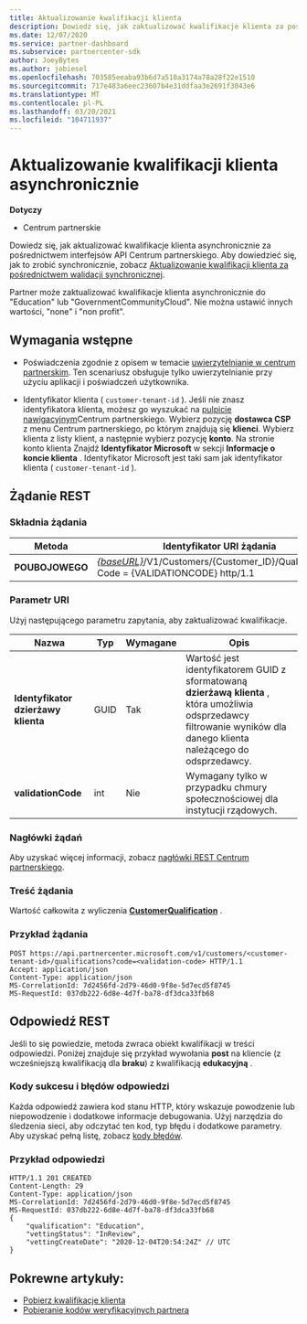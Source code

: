 ```yaml
---
title: Aktualizowanie kwalifikacji klienta
description: Dowiedz się, jak zaktualizować kwalifikacje klienta za pośrednictwem funkcji osłaniania asynchronicznego lub przed sprawdzeniem, w tym adres skojarzony z profilem.
ms.date: 12/07/2020
ms.service: partner-dashboard
ms.subservice: partnercenter-sdk
author: JoeyBytes
ms.author: jobiesel
ms.openlocfilehash: 703585eeaba93b6d7a510a3174a78a28f22e1510
ms.sourcegitcommit: 717e483a6eec23607b4e31ddfaa3e2691f3043e6
ms.translationtype: MT
ms.contentlocale: pl-PL
ms.lasthandoff: 03/20/2021
ms.locfileid: "104711937"
---
```

# <a name="update-a-customers-qualifications-asynchronously"></a>Aktualizowanie kwalifikacji klienta asynchronicznie

**Dotyczy**

- Centrum partnerskie

Dowiedz się, jak aktualizować kwalifikacje klienta asynchronicznie za pośrednictwem interfejsów API Centrum partnerskiego. Aby dowiedzieć się, jak to zrobić synchronicznie, zobacz [Aktualizowanie kwalifikacji klienta za pośrednictwem walidacji synchronicznej](update-customer-qualification-synchronous.md).

Partner może zaktualizować kwalifikacje klienta asynchronicznie do "Education" lub "GovernmentCommunityCloud". Nie można ustawić innych wartości, "none" i "non profit".

## <a name="prerequisites"></a>Wymagania wstępne

- Poświadczenia zgodnie z opisem w temacie [uwierzytelnianie w centrum partnerskim](partner-center-authentication.md). Ten scenariusz obsługuje tylko uwierzytelnianie przy użyciu aplikacji i poświadczeń użytkownika.

- Identyfikator klienta ( `customer-tenant-id` ). Jeśli nie znasz identyfikatora klienta, możesz go wyszukać na [pulpicie nawigacyjnym](https://partner.microsoft.com/dashboard)Centrum partnerskiego. Wybierz pozycję **dostawca CSP** z menu Centrum partnerskiego, po którym znajdują się **klienci**. Wybierz klienta z listy klient, a następnie wybierz pozycję **konto**. Na stronie konto klienta Znajdź **Identyfikator Microsoft** w sekcji **Informacje o koncie klienta** . Identyfikator Microsoft jest taki sam jak identyfikator klienta ( `customer-tenant-id` ).

## <a name="rest-request"></a>Żądanie REST

### <a name="request-syntax"></a>Składnia żądania

| Metoda  | Identyfikator URI żądania                                                                                             |
|---------|---------------------------------------------------------------------------------------------------------|
| **POUBOJOWEGO** | [*{baseURL}*](partner-center-rest-urls.md)/V1/Customers/{Customer_ID}/Qualifications? Code = {VALIDATIONCODE} http/1.1 |

### <a name="uri-parameter"></a>Parametr URI

Użyj następującego parametru zapytania, aby zaktualizować kwalifikacje.

| Nazwa                   | Typ | Wymagane | Opis                                                                                                                                            |
|------------------------|------|----------|--------------------------------------------------------------------------------------------------------------------------------------------------------|
| **Identyfikator dzierżawy klienta** | GUID | Tak      | Wartość jest identyfikatorem GUID z sformatowaną **dzierżawą klienta** , która umożliwia odsprzedawcy filtrowanie wyników dla danego klienta należącego do odsprzedawcy. |
| **validationCode**     | int  | Nie       | Wymagany tylko w przypadku chmury społecznościowej dla instytucji rządowych.                                                                                                            |

### <a name="request-headers"></a>Nagłówki żądań

Aby uzyskać więcej informacji, zobacz [nagłówki REST Centrum partnerskiego](headers.md).

### <a name="request-body"></a>Treść żądania

Wartość całkowita z wyliczenia [**CustomerQualification**](/dotnet/api/microsoft.store.partnercenter.models.customers.customerqualification) .

### <a name="request-example"></a>Przykład żądania

```http
POST https://api.partnercenter.microsoft.com/v1/customers/<customer-tenant-id>/qualifications?code=<validation-code> HTTP/1.1
Accept: application/json
Content-Type: application/json
MS-CorrelationId: 7d2456fd-2d79-46d0-9f8e-5d7ecd5f8745
MS-RequestId: 037db222-6d8e-4d7f-ba78-df3dca33fb68

```

## <a name="rest-response"></a>Odpowiedź REST

Jeśli to się powiedzie, metoda zwraca obiekt kwalifikacji w treści odpowiedzi. Poniżej znajduje się przykład wywołania **post** na kliencie (z wcześniejszą kwalifikacją dla **braku**) z kwalifikacją **edukacyjną** .

### <a name="response-success-and-error-codes"></a>Kody sukcesu i błędów odpowiedzi

Każda odpowiedź zawiera kod stanu HTTP, który wskazuje powodzenie lub niepowodzenie i dodatkowe informacje debugowania. Użyj narzędzia do śledzenia sieci, aby odczytać ten kod, typ błędu i dodatkowe parametry. Aby uzyskać pełną listę, zobacz [kody błędów](error-codes.md).

### <a name="response-example"></a>Przykład odpowiedzi

```http
HTTP/1.1 201 CREATED
Content-Length: 29
Content-Type: application/json
MS-CorrelationId: 7d2456fd-2d79-46d0-9f8e-5d7ecd5f8745
MS-RequestId: 037db222-6d8e-4d7f-ba78-df3dca33fb68
{
    "qualification": "Education",
    "vettingStatus": "InReview",
    "vettingCreateDate": "2020-12-04T20:54:24Z" // UTC
}
```

## <a name="related-articles"></a>Pokrewne artykuły:

- [Pobierz kwalifikacje klienta](./get-customer-qualification-asynchronous.md)
- [Pobieranie kodów weryfikacyjnych partnera](get-a-partner-s-validation-codes.md)